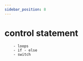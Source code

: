 ```yaml
---
sidebar_position: 8
---
```


# control  statement 
        - loops
        - if - else
        - switch